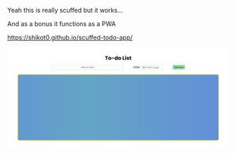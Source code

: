 Yeah this is really scuffed but it works...

And as a bonus it functions as a PWA

https://shikot0.github.io/scuffed-todo-app/

![](Overview.png)